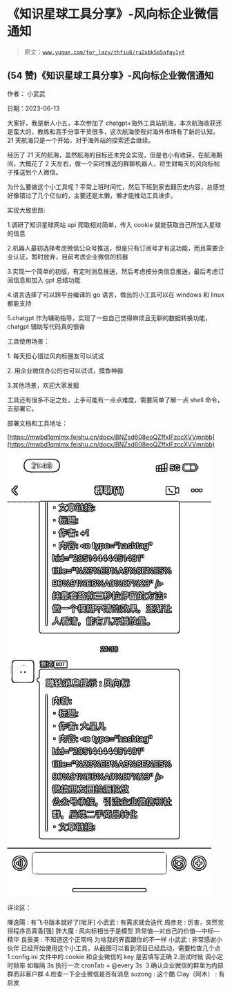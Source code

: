 # 《知识星球工具分享》-风向标企业微信通知

> 原文：[`www.yuque.com/for_lazy/thfiu8/ru2xbk5o5afqy1yf`](https://www.yuque.com/for_lazy/thfiu8/ru2xbk5o5afqy1yf)



## (54 赞)《知识星球工具分享》-风向标企业微信通知 

作者： 小武武 

日期：2023-06-13 

大家好，我是新人小五，本次参加了 chatgpt+海外工具站航海，本次航海收获还是蛮大的，教练和高手分享干货很多，这次航海使我对海外市场有了新的认知，21 天航海只是一个开始，对于海外站的探索还会继续。 

经历了 21 天的航海，虽然航海的目标还未完全实现，但是也小有收获，在航海期间，大概花了 2 天左右，做一个实时推送的群聊机器人，将生财每天的风向标帖子推送到个人微信。 

为什么要做这个小工具呢？平常上班时间忙，然后下班到家去翻历史内容，总感觉好像错过了几个亿似的，主要还是太懒，懒才能推动工具进步。 

实现大致思路: 

1.调研了知识星球网站 api 爬取相对简单，传入 cookie 就能获取自己所加入星球的信息 

2.机器人最初选择考虑微信公众号推送，但是只有订阅号才有这功能，而且需要企业认证，暂时放弃，目前考虑企业微信的机器 

3.实现一个简单的初版，有定时消息推送，然后考虑按分类信息推送，最后考虑订阅信息和加入 gpt 总结功能 

4.语言选择了可以跨平台编译的 go 语言，做出的小工具可以在 windows 和 linux 都能支持 

5.chatgpt 作为辅助指导，实现了一些自己觉得麻烦且无聊的数据转换功能，chatgpt 辅助写代码真的很香 

工具使用场景： 

1\. 每天担心错过风向标圈友可以试试 

2\. 用企业微信办公的也可以试试，摸鱼神器 

3.其他场景，欢迎大家发掘 

工具还有很多不足之处，上手可能有一点点难度，需要简单了解一点 shell 命令，去部署它。 

部署文档和工具地址： 

[https://mwbd1qmlmx.feishu.cn/docx/BNZsd608eoQZffxlFzccXVVmnbb](https://mwbd1qmlmx.feishu.cn/docx/BNZsd608eoQZffxlFzccXVVmnbb) 

![](img/f24029159f4f68bde6c6bd38002ce712.png)  

评论区： 

陳逸陽 : 有飞书版本就好了[呲牙] 小武武 : 有需求就会迭代 周彦充 : 厉害，突然觉得程序员真香[强] 胖大魔 : 风向标相当于是模型 异常值—对自己的价值—中标—精华 良辰美 : 不知道这个正常吗 为啥我的界面跟你的不一样 小武武 : 非常感谢小伙伴 已经开始使用这个小工具，从截图可以看到项目已经启动，需要检查几个点 1.config.ini 文件中的 cookie 和企业微信的 key 是否填写正确 2.测试时候 调小定时频率 如每隔 3s 执行一次 cronTab = @every 3s  3.确认企业微信的群里为内部群而非客户群 4.检查一下企业微信是否有消息 suzong : 这个酷 Clay（阿木） : 有启发